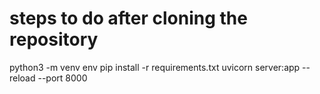 # steps to do after cloning the repository
python3 -m venv env
pip install -r requirements.txt
uvicorn server:app --reload --port 8000
